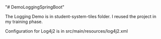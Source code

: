 "# DemoLoggingSpringBoot" 

The Logging Demo is in student-system-tiles folder. I reused the project in my training phase.

Configuration for Log4j2 is in src/main/resources/log4j2.xml
